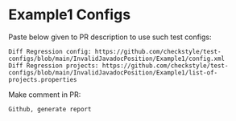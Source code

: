 # Example1 Configs
Paste below given to PR description to use such test configs:
```
Diff Regression config: https://github.com/checkstyle/test-configs/blob/main/InvalidJavadocPosition/Example1/config.xml
Diff Regression projects: https://github.com/checkstyle/test-configs/blob/main/InvalidJavadocPosition/Example1/list-of-projects.properties
```
Make comment in PR:
```
Github, generate report
```
